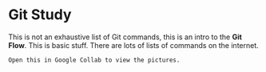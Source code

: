 # Git Study
This is not an exhaustive list of Git commands, this is an intro to the **Git Flow**. This is basic stuff. There are lots of lists of commands on the internet.

`Open this in Google Collab to view the pictures.`

